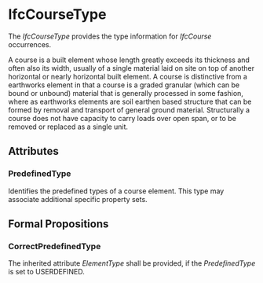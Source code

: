 # IfcCourseType

The _IfcCourseType_ provides the type information for _IfcCourse_ occurrences.
<!-- end of short definition -->

A course is a built element whose length greatly exceeds its thickness and often also its width, usually of a single material laid on site on top of another horizontal or nearly horizontal built element. A course is distinctive from a earthworks element in that a course is a graded granular (which can be bound or unbound) material that is generally processed in some fashion, where as earthworks elements are soil earthen based structure that can be formed by removal and transport of general ground material.
Structurally a course does not have capacity to carry loads over open span, or to be removed or replaced as a single unit.

## Attributes

### PredefinedType
Identifies the predefined types of a course element. This type may associate additional specific property sets.

## Formal Propositions

### CorrectPredefinedType
The inherited attribute _ElementType_ shall be provided, if the _PredefinedType_ is set to USERDEFINED.
